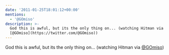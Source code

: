 ```yaml
---
date: '2011-01-25T18:01:12+00:00'
mentions:
  - '@GOmiso'
description: >-
  God this is awful, but its the only thing on... (watching Hitman via
  [@GOmiso](https://twitter.com/@GOmiso))
---
```

God this is awful, but its the only thing on... (watching Hitman via [@GOmiso](https://twitter.com/@GOmiso)) 
